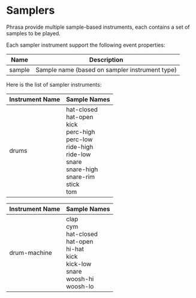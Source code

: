 # Samplers

Phrasa provide multiple sample-based instruments, each contains a set of samples to be played.

Each sampler instrument support the following event properties:

| Name   | Description                                    |
| ------ | ---------------------------------------------- |
| sample | Sample name (based on sampler instrument type) |

Here is the list of sampler instruments:

| Instrument Name | Sample Names                                                 |
| --------------- | ------------------------------------------------------------ |
| drums           | hat-closed<br />hat-open<br />kick<br />perc-high<br />perc-low<br />ride-high<br />ride-low<br />snare<br />snare-high<br />snare-rim<br />stick<br />tom |

| Instrument Name | Sample Names                                                 |
| --------------- | ------------------------------------------------------------ |
| drum-machine    | clap<br />cym<br/>hat-closed<br />hat-open<br />hi-hat<br />kick<br />kick-low<br />snare<br />woosh-hi<br />woosh-lo<br /> |

